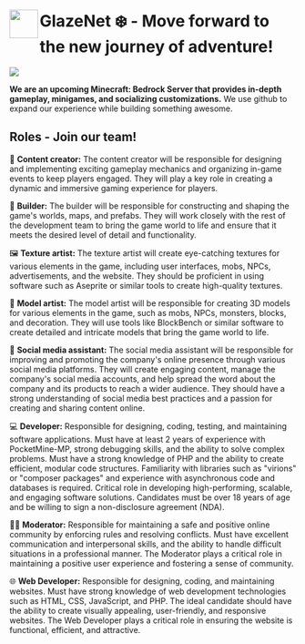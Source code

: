 <h1><img height=50 width=50 src="https://github.com/GlazeNet/.github/assets/143252455/e254cec0-4707-4a9a-b9cf-ef36f19f4e8c" align="left"> GlazeNet ❄️ - Move forward to the new journey of adventure!</h1>

![](https://dcbadge.vercel.app/api/server/kpAdXNCmRR)


**We are an upcoming Minecraft: Bedrock Server that provides in-depth gameplay, minigames, and socializing customizations.**
We use github to expand our experience while building something awesome.

## Roles - Join our team!
📅 **Content creator:** The content creator will be responsible for designing and implementing exciting gameplay mechanics and organizing in-game events to keep players engaged. They will play a key role in creating a dynamic and immersive gaming experience for players.

🚧 **Builder:** The builder will be responsible for constructing and shaping the game's worlds, maps, and prefabs. They will work closely with the rest of the development team to bring the game world to life and ensure that it meets the desired level of detail and functionality.

🖼 **Texture artist:** The texture artist will create eye-catching textures for various elements in the game, including user interfaces, mobs, NPCs, advertisements, and the website. They should be proficient in using software such as Aseprite or similar tools to create high-quality textures.

🧊 **Model artist:** The model artist will be responsible for creating 3D models for various elements in the game, such as mobs, NPCs, monsters, blocks, and decoration. They will use tools like BlockBench or similar software to create detailed and intricate models that bring the game world to life.

📱 **Social media assistant:** The social media assistant will be responsible for improving and promoting the company's online presence through various social media platforms. They will create engaging content, manage the company's social media accounts, and help spread the word about the company and its products to reach a wider audience. They should have a strong understanding of social media best practices and a passion for creating and sharing content online.

💻 **Developer:** Responsible for designing, coding, testing, and maintaining software applications. Must have at least 2 years of experience with PocketMine-MP, strong debugging skills, and the ability to solve complex problems. Must have a strong knowledge of PHP and the ability to create efficient, modular code structures. Familiarity with libraries such as "virions" or "composer packages" and experience with asynchronous code and databases is required. Critical role in developing high-performing, scalable, and engaging software solutions. Candidates must be over 18 years of age and be willing to sign a non-disclosure agreement (NDA).

🕵️‍♂️ **Moderator:** Responsible for maintaining a safe and positive online community by enforcing rules and resolving conflicts. Must have excellent communication and interpersonal skills, and the ability to handle difficult situations in a professional manner. The Moderator plays a critical role in maintaining a positive user experience and fostering a sense of community.

🌐 **Web Developer:** Responsible for designing, coding, and maintaining websites. Must have strong knowledge of web development technologies such as HTML, CSS, JavaScript, and PHP. The ideal candidate should have the ability to create visually appealing, user-friendly, and responsive websites. The Web Developer plays a critical role in ensuring the website is functional, efficient, and attractive.
